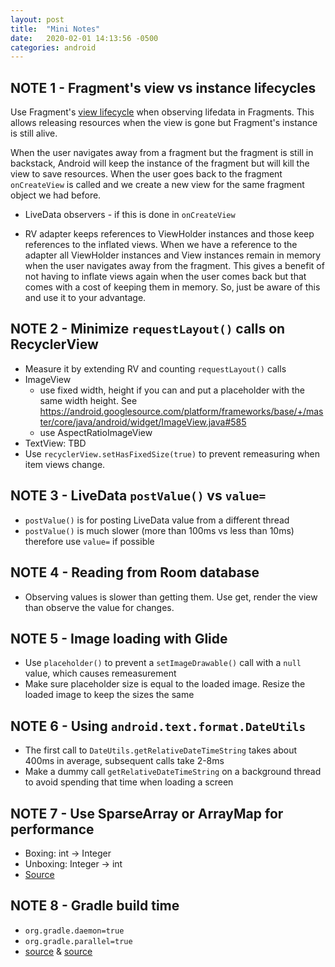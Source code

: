 ```yaml
---
layout: post
title:  "Mini Notes"
date:   2020-02-01 14:13:56 -0500
categories: android
---
```

## NOTE 1 - Fragment's view vs instance lifecycles

Use Fragment's [view lifecycle](https://developer.android.com/reference/androidx/fragment/app/Fragment#getViewLifecycleOwner()) when observing lifedata in Fragments. This allows releasing resources when the view is gone but Fragment's instance is still alive.

When the user navigates away from a fragment but the fragment is still in backstack, Android will keep the instance of the fragment but will kill the view to save resources. When the user goes back to the fragment `onCreateView` is called and we create a new view for the same fragment object we had before.

- LiveData observers - if this is done in `onCreateView`

- RV adapter keeps references to ViewHolder instances and those keep references to the inflated views. When we have a reference to the adapter all ViewHolder instances and View instances remain in memory when the user navigates away from the fragment. This gives a benefit of not having to inflate views again when the user comes back but that comes with a cost of keeping them in memory. So, just be aware of this and use it to your advantage.


## NOTE 2 - Minimize `requestLayout()` calls on RecyclerView

- Measure it by extending RV and counting `requestLayout()` calls
- ImageView
    - use fixed width, height if you can and put a placeholder with the same width height. See https://android.googlesource.com/platform/frameworks/base/+/master/core/java/android/widget/ImageView.java#585
    - use AspectRatioImageView
- TextView: TBD
- Use `recyclerView.setHasFixedSize(true)` to prevent remeasuring when item views change.

## NOTE 3 - LiveData `postValue()` vs `value=`

- `postValue()` is for posting LiveData value from a different thread
- `postValue()` is much slower (more than 100ms vs less than 10ms) therefore use `value=` if possible

## NOTE 4 - Reading from Room database

- Observing values is slower than getting them. Use get, render the view than observe the value for changes. 

## NOTE 5 - Image loading with Glide
- Use `placeholder()` to prevent a `setImageDrawable()` call with a `null` value, which causes remeasurement
- Make sure placeholder size is equal to the loaded image. Resize the loaded image to keep the sizes the same

## NOTE 6 - Using `android.text.format.DateUtils`
- The first call to `DateUtils.getRelativeDateTimeString` takes about 400ms in average, subsequent calls take 2-8ms
- Make a dummy call `getRelativeDateTimeString` on a background thread to avoid spending that time when loading a screen

## NOTE 7 - Use SparseArray or ArrayMap for performance
- Boxing: int -> Integer
- Unboxing: Integer -> int
- [Source](https://android.jlelse.eu/autoboxing-a-little-thing-can-cause-big-problems-for-android-app-performance-1fb6cb1e48dd)

## NOTE 8 - Gradle build time
- `org.gradle.daemon=true`
- `org.gradle.parallel=true`
- [source](https://android.jlelse.eu/speeding-up-gradle-builds-619c442113cb#.thj9h2pqd) & [source](https://www.jrebel.com/blog/making-gradle-builds-faster)